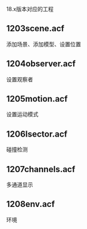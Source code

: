 18.x版本对应的工程

## 1203scene.acf

添加场景、添加模型、设置位置

## 1204observer.acf

设置观察者

## 1205motion.acf

设置运动模式

## 1206Isector.acf

碰撞检测

## 1207channels.acf

多通道显示

## 1208env.acf

环境
